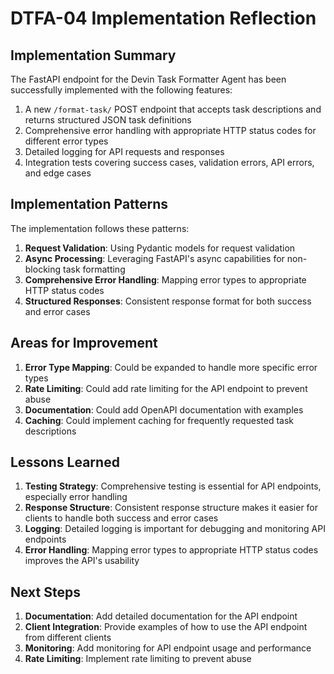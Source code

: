 # DTFA-04 Implementation Reflection

## Implementation Summary

The FastAPI endpoint for the Devin Task Formatter Agent has been successfully implemented with the following features:

1. A new `/format-task/` POST endpoint that accepts task descriptions and returns structured JSON task definitions
2. Comprehensive error handling with appropriate HTTP status codes for different error types
3. Detailed logging for API requests and responses
4. Integration tests covering success cases, validation errors, API errors, and edge cases

## Implementation Patterns

The implementation follows these patterns:

1. **Request Validation**: Using Pydantic models for request validation
2. **Async Processing**: Leveraging FastAPI's async capabilities for non-blocking task formatting
3. **Comprehensive Error Handling**: Mapping error types to appropriate HTTP status codes
4. **Structured Responses**: Consistent response format for both success and error cases

## Areas for Improvement

1. **Error Type Mapping**: Could be expanded to handle more specific error types
2. **Rate Limiting**: Could add rate limiting for the API endpoint to prevent abuse
3. **Documentation**: Could add OpenAPI documentation with examples
4. **Caching**: Could implement caching for frequently requested task descriptions

## Lessons Learned

1. **Testing Strategy**: Comprehensive testing is essential for API endpoints, especially error handling
2. **Response Structure**: Consistent response structure makes it easier for clients to handle both success and error cases
3. **Logging**: Detailed logging is important for debugging and monitoring API endpoints
4. **Error Handling**: Mapping error types to appropriate HTTP status codes improves the API's usability

## Next Steps

1. **Documentation**: Add detailed documentation for the API endpoint
2. **Client Integration**: Provide examples of how to use the API endpoint from different clients
3. **Monitoring**: Add monitoring for API endpoint usage and performance
4. **Rate Limiting**: Implement rate limiting to prevent abuse

